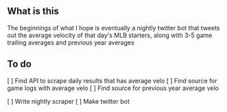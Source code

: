 ## What is this

The beginnings of what I hope is eventually a nightly twitter bot that tweets out the average velocity of that day's MLB starters, along with 3-5 game trailing averages and previous year averages

## To do
[ ] Find API to scrape daily results that has average velo
[ ] Find source for game logs with average velo
[ ] Find source for previous year average velo

[ ] Write nightly scraper
[ ] Make twitter bot
